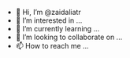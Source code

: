 - 👋 Hi, I’m @zaidaliatr
- 👀 I’m interested in ...
- 🌱 I’m currently learning ...
- 💞️ I’m looking to collaborate on ...
- 📫 How to reach me ...

<!---
zaidaliatr/zaidaliatr is a ✨ special ✨ repository because its `README.md` (this file) appears on your GitHub profile.
You can click the Preview link to take a look at your changes.
--->
